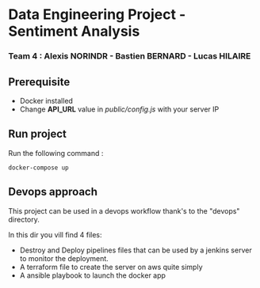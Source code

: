 # Data Engineering Project - Sentiment Analysis
### Team 4 : Alexis NORINDR - Bastien BERNARD - Lucas HILAIRE

## Prerequisite

- Docker installed
- Change **API_URL** value in *public/config.js* with your server IP

## Run project

Run the following command :
```
docker-compose up
```

## Devops approach

This project can be used in a devops workflow thank's to the "devops" directory.

In this dir you vill find 4 files:

- Destroy and Deploy pipelines files that can be used by a jenkins server to monitor the deployment.
- A terraform file to create the server on aws quite simply 
- A ansible playbook to launch the docker app 
